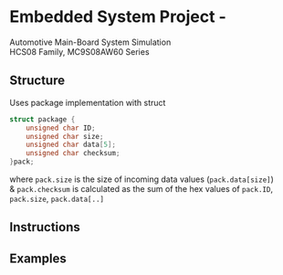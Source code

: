 # Embedded System Project -  
Automotive Main-Board System Simulation  
HCS08 Family,
MC9S08AW60 Series

## Structure

Uses package implementation with struct

```c
struct package {
	unsigned char ID;
	unsigned char size;
	unsigned char data[5];
	unsigned char checksum;
}pack;
```

where ```pack.size``` is the size of incoming data values (```pack.data[size]```)   
& ```pack.checksum``` is calculated as the sum of the hex values of ```pack.ID```, ```pack.size```, ```pack.data[..]```

## Instructions


## Examples
